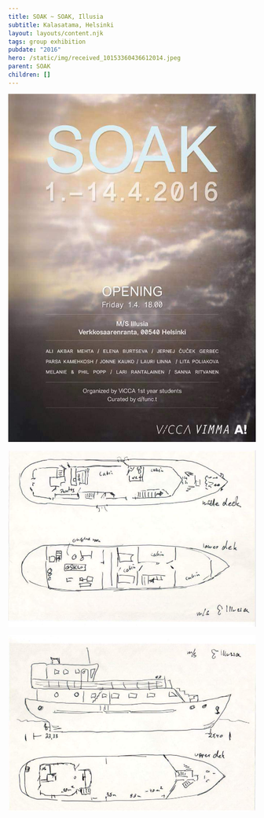 ```yaml
---
title: SOAK ~ SOAK, Illusia
subtitle: Kalasatama, Helsinki
layout: layouts/content.njk
tags: group exhibition
pubdate: "2016"
hero: /static/img/received_10153360436612014.jpeg
parent: SOAK
children: []
---
```

![](/static/img/fb_img_1456953802011.jpg)

![](/static/img/received_10153332304292014.jpeg)

![](/static/img/received_10153332304712014.jpeg)